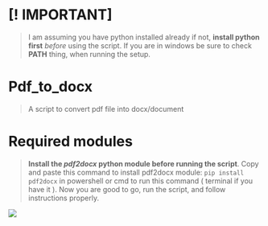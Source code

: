# [! IMPORTANT]
> I am assuming you have python installed already if not, **install python first** *before* using the script. If you are in windows be sure to check **PATH** thing, when running the setup. 
# Pdf_to_docx
> A script to convert pdf file into docx/document
# Required modules
> **Install the *pdf2docx* python module before running the script**.
Copy and paste this command to install pdf2docx module: `pip install pdf2docx` in powershell or cmd to run this command ( terminal if you have it ).
Now you are good to go, run the script, and follow instructions properly.

![](http://img1.ak.crunchyroll.com/i/spire2/180a8752234002128be1dd4459e3e8bd1308352623_full.jpg)
